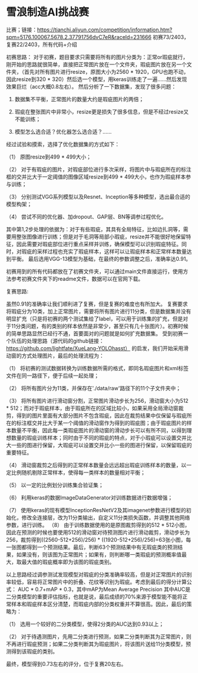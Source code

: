 # 雪浪制造AI挑战赛
比赛；链接：https://tianchi.aliyun.com/competition/information.htm?spm=5176.100067.5678.2.37791756dvC7eR&raceId=231666
初赛73/2403，复赛22/2403，所有代码+介绍




初赛思路：
对于初赛，题目要求只需要将所有的图片分类为：正常or瑕疵就行，刚开始的思路就很简单，直接把正常图片放在一个文件夹，瑕疵图片放在另一个文件夹，（首先对所有图片进行resize，原图大小为2560 * 1920，GPU也跑不动，因此resize到320 * 320）然后选一个模型，用keras训练走了一遍……然后发现效果巨烂（acc大概0.8左右）。
然后分析了一下数据集，发现了很多问题：

1.	数据集不平衡，正常图片的数量大约是瑕疵图片的两倍；

2.	瑕疵在整张图片中非常小，resize更是损失了很多信息，但是不经过resize又不能训练；

3.	模型怎么选合适？优化器怎么选合适？……

经过试验和摸索，选择了优化数据集的方式如下：

（1）	原图resize到499 * 499大小；

（2）	对于有瑕疵的图片，对瑕疵部位进行多次采样，将图片中与瑕疵所在的标注框的交并比大于一定阈值的图像区域resize到499 * 499大小，也作为瑕疵样本参与训练；

（3）	分别测试VGG系列模型以及Resnet、Inception等多种模型，选出最合适的模型构架；

（4）	尝试不同的优化器、加dropout、GAP层、BN等调参过程优化。

其中第1,2步处理的依据为：对于有些瑕疵，其具有全局特征，比如边扎洞等，需要用整张图像进行训练；但是对于毛洞等局部小瑕疵，resize并不能很好地保留特征，因此需要对瑕疵部位进行重点采样并训练，确保模型可以识别瑕疵特征。同时，对瑕疵的采样过程也充实了瑕疵样本，这样可以让瑕疵样本和正常样本数量达到平衡。
最后选用VGG-13模型为基础，在最终的参数调整之后，准确率达0.91。

初赛用到的所有代码都放在了初赛文件夹，可以通过main文件直接运行，使用方法参考初赛文件夹下的readme文件，数据可以在官网下载。



复赛思路:

虽然0.91的准确率让我们顺利进了复赛，但是复赛的难度也有所加大。
复赛要求将瑕疵分为10类，加上正常图片，需要将所有图片进行11分类，但是数据集并没有明显扩充（只是将初赛的两个测试集给了label，可以用于训练集的扩充，但是对于11分类问题，有的类别的样本依然是非常少，甚至只有几十张图片）。初赛时候的简单思路显然已经行不通，首要面对的问题就是如何扩充数据集。
受到初赛一个队伍的处理思路（源代码的github链接：https://github.com/lightfate/XueLang-YOLOhasst） 的启发，我们开始采用滑动窗的方式处理图片，最后的处理流程为：

（1）	将初赛的测试数据转换为训练数据所需的格式，即同名瑕疵图片和xml标签文件在同一路径下，便于后续一起处理；

（2）	将所有图片分为11类，并保存在'./data/raw'路径下的11个子文件夹中；

（3）	将所有图片进行滑动窗分割，正常图片滑动步长为256，滑动窗大小为512 * 512；而对于瑕疵样本，由于瑕疵所在的区域比较小，如果采用全局滑动窗裁剪，得到的图片里面有大部分图片不包含瑕疵，因此在裁剪结果中仅保留与瑕疵所在的标注框交并比大于某一个阈值的滑动窗作为得到的瑕疵图；由于瑕疵图片的样本数量不平衡，因此每一类瑕疵图片的滑动窗的滑动步长可以有所不同，以得到理想数量的瑕疵训练样本；同时由于不同的瑕疵的特点，对于小瑕疵可以设置交并比大一些的图进行保留，大瑕疵可以设置交并比小一些的图进行保留，以保留瑕疵的重要特征。

（4）	滑动窗裁剪之后得到的正常样本数量会远远超出瑕疵训练样本的数量，以一定比例随机剔除正常样本，使得每一类样本的数量相对平衡；

（5）	以一定的比例划分训练集合验证集；

（6）	利用keras的数据ImageDataGenerator对训练数据进行数据增强；

（7）	使用keras的现有模型InceptionResNetV2及其imagenet参数进行模型的初始化，修改全连接层，改为11分类输出，自定义11分类损失函数，并调整其他网络参数，进行训练。
（8）	由于训练数据使用的是原图裁剪得到的512 * 512小图，因此在预测的时候也要使用512的滑动窗对待预测图片进行滑动裁剪，滑动步长为256，裁剪得到((2560-512+256)/256) * ((1920-512+256)/256)=63张小图，每一张图都得到一个预测结果。最后，判断63个预测结果中有无瑕疵类的预测结果，如果没有，则该图为正常图片；如果有，则判断哪一类瑕疵的预测概率值最大，取最大值的瑕疵概率即为该图的瑕疵类别。

以上思路经过调参测试发现模型对瑕疵的分类准确率较高，但是对正常图片的识别率较低，容易将正常图片中的折叠、花纹等识别为瑕疵。考虑到最后的得分计算公式：
AUC * 0.7+mAP * 0.3，其中mAP为Mean Average Precision
其中AUC是二分类模型的重要评估指标，也就是说，最后成绩的70%来源于模型能不能将正常样本和瑕疵样本区分清楚，而瑕疵内部的分类权重并不算很高。因此，最后的策略为：

（1）	选用一个较好的二分类模型，使得2分类的AUC达到0.93以上；

（2）	 对于待遇测图片，先用二分类进行预测，如果二分类判断其为正常图片，则不再进行瑕疵预测；如果二分类判断其为瑕疵图片，将该图片送给11分类模型，预测得到该瑕疵的类别。

最终，模型得到0.73左右的评分，位于复赛20左右。
